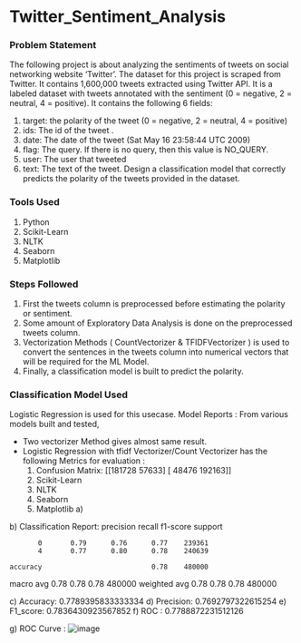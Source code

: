 # Twitter_Sentiment_Analysis

### Problem Statement

The following project is about analyzing the sentiments of tweets on social networking website
‘Twitter’. The dataset for this project is scraped from Twitter. It contains 1,600,000 tweets
extracted using Twitter API. It is a labeled dataset with tweets annotated with the sentiment (0 =
negative, 2 = neutral, 4 = positive).
It contains the following 6 fields:

1. target: the polarity of the tweet (0 = negative, 2 = neutral, 4 = positive)
2. ids: The id of the tweet .
3. date: The date of the tweet (Sat May 16 23:58:44 UTC 2009)
4. flag: The query. If there is no query, then this value is NO_QUERY.
5. user: The user that tweeted
6. text: The text of the tweet.
   Design a classification model that correctly predicts the polarity of the tweets provided in the
   dataset.

### Tools Used

1. Python
2. Scikit-Learn
3. NLTK
4. Seaborn
5. Matplotlib

### Steps Followed

1. First the tweets column is preprocessed before estimating the polarity or sentiment.
2. Some amount of Exploratory Data Analysis is done on the preprocessed tweets column.
3. Vectorization Methods ( CountVectorizer & TFIDFVectorizer ) is used to convert the sentences in the tweets column into numerical vectors that will be required for the ML Model.
4. Finally, a classification model is built to predict the polarity.

### Classification Model Used
Logistic Regression is used for this usecase.
Model Reports :
From various models built and tested, 
* Two vectorizer Method gives almost same result.
* Logistic Regression with tfidf Vectorizer/Count Vectorizer has  the following Metrics for evaluation :
   1. Confusion Matrix:
      [[181728  57633]
       [ 48476 192163]]
   3. Scikit-Learn
   4. NLTK
   5. Seaborn
   6. Matplotlib
   a) 


b) Classification Report:
              precision    recall  f1-score   support

           0       0.79      0.76      0.77    239361
           4       0.77      0.80      0.78    240639

    accuracy                           0.78    480000
   macro avg       0.78      0.78      0.78    480000
weighted avg       0.78      0.78      0.78    480000


c) Accuracy: 0.7789395833333334
d) Precision: 0.7692797322615254
e) F1_score: 0.7836430923567852
f) ROC :  0.7788872231512126

g) ROC Curve :
![image](https://github.com/AasthaMuk/Module-21_DS-Projects/assets/53363503/dd065523-ad9e-4e24-989f-1e174558934f)


